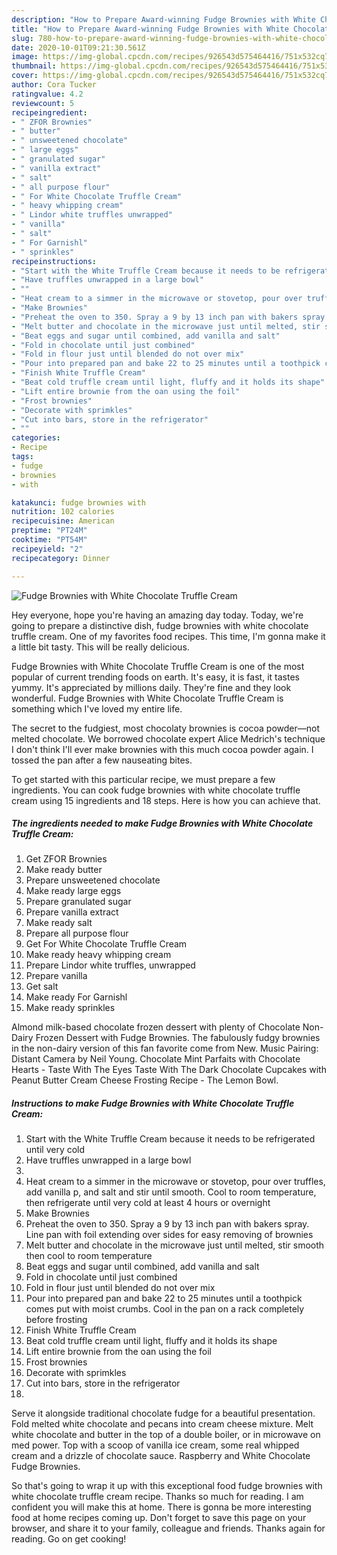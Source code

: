 ```yaml
---
description: "How to Prepare Award-winning Fudge Brownies with White Chocolate Truffle Cream"
title: "How to Prepare Award-winning Fudge Brownies with White Chocolate Truffle Cream"
slug: 780-how-to-prepare-award-winning-fudge-brownies-with-white-chocolate-truffle-cream
date: 2020-10-01T09:21:30.561Z
image: https://img-global.cpcdn.com/recipes/926543d575464416/751x532cq70/fudge-brownies-with-white-chocolate-truffle-cream-recipe-main-photo.jpg
thumbnail: https://img-global.cpcdn.com/recipes/926543d575464416/751x532cq70/fudge-brownies-with-white-chocolate-truffle-cream-recipe-main-photo.jpg
cover: https://img-global.cpcdn.com/recipes/926543d575464416/751x532cq70/fudge-brownies-with-white-chocolate-truffle-cream-recipe-main-photo.jpg
author: Cora Tucker
ratingvalue: 4.2
reviewcount: 5
recipeingredient:
- " ZFOR Brownies"
- " butter"
- " unsweetened chocolate"
- " large eggs"
- " granulated sugar"
- " vanilla extract"
- " salt"
- " all purpose flour"
- " For White Chocolate Truffle Cream"
- " heavy whipping cream"
- " Lindor white truffles unwrapped"
- " vanilla"
- " salt"
- " For Garnishl"
- " sprinkles"
recipeinstructions:
- "Start with the White Truffle Cream because it needs to be refrigerated until very cold"
- "Have truffles unwrapped in a large bowl"
- ""
- "Heat cream to a simmer in the microwave or stovetop, pour over truffles, add vanilla p, and salt and stir until smooth. Cool to room temperature, then refrigerate until very cold at least 4 hours or overnight"
- "Make Brownies"
- "Preheat the oven to 350. Spray a 9 by 13 inch pan with bakers spray. Line pan with foil extending over sides for easy removing of brownies"
- "Melt butter and chocolate in the microwave just until melted, stir smooth then cool to room temperature"
- "Beat eggs and sugar until combined, add vanilla and salt"
- "Fold in chocolate until just combined"
- "Fold in flour just until blended do not over mix"
- "Pour into prepared pan and bake 22 to 25 minutes until a toothpick comes put with moist crumbs. Cool in the pan on a rack completely before frosting"
- "Finish White Truffle Cream"
- "Beat cold truffle cream until light, fluffy and it holds its shape"
- "Lift entire brownie from the oan using the foil"
- "Frost brownies"
- "Decorate with sprimkles"
- "Cut into bars, store in the refrigerator"
- ""
categories:
- Recipe
tags:
- fudge
- brownies
- with

katakunci: fudge brownies with 
nutrition: 102 calories
recipecuisine: American
preptime: "PT24M"
cooktime: "PT54M"
recipeyield: "2"
recipecategory: Dinner

---
```



![Fudge Brownies with White Chocolate Truffle Cream](https://img-global.cpcdn.com/recipes/926543d575464416/751x532cq70/fudge-brownies-with-white-chocolate-truffle-cream-recipe-main-photo.jpg)

Hey everyone, hope you're having an amazing day today. Today, we're going to prepare a distinctive dish, fudge brownies with white chocolate truffle cream. One of my favorites food recipes. This time, I'm gonna make it a little bit tasty. This will be really delicious.

Fudge Brownies with White Chocolate Truffle Cream is one of the most popular of current trending foods on earth. It's easy, it is fast, it tastes yummy. It's appreciated by millions daily. They're fine and they look wonderful. Fudge Brownies with White Chocolate Truffle Cream is something which I've loved my entire life.

The secret to the fudgiest, most chocolaty brownies is cocoa powder—not melted chocolate. We borrowed chocolate expert Alice Medrich&#39;s technique I don&#39;t think I&#39;ll ever make brownies with this much cocoa powder again. I tossed the pan after a few nauseating bites.


To get started with this particular recipe, we must prepare a few ingredients. You can cook fudge brownies with white chocolate truffle cream using 15 ingredients and 18 steps. Here is how you can achieve that.

<!--inarticleads1-->

##### The ingredients needed to make Fudge Brownies with White Chocolate Truffle Cream:

1. Get  ZFOR Brownies
1. Make ready  butter
1. Prepare  unsweetened chocolate
1. Make ready  large eggs
1. Prepare  granulated sugar
1. Prepare  vanilla extract
1. Make ready  salt
1. Prepare  all purpose flour
1. Get  For White Chocolate Truffle Cream
1. Make ready  heavy whipping cream
1. Prepare  Lindor white truffles, unwrapped
1. Prepare  vanilla
1. Get  salt
1. Make ready  For Garnishl
1. Make ready  sprinkles


Almond milk-based chocolate frozen dessert with plenty of Chocolate Non-Dairy Frozen Dessert with Fudge Brownies. The fabulously fudgy brownies in the non-dairy version of this fan favorite come from New. Music Pairing: Distant Camera by Neil Young. Chocolate Mint Parfaits with Chocolate Hearts - Taste With The Eyes Taste With The Dark Chocolate Cupcakes with Peanut Butter Cream Cheese Frosting Recipe - The Lemon Bowl. 

<!--inarticleads2-->

##### Instructions to make Fudge Brownies with White Chocolate Truffle Cream:

1. Start with the White Truffle Cream because it needs to be refrigerated until very cold
1. Have truffles unwrapped in a large bowl
1. 
1. Heat cream to a simmer in the microwave or stovetop, pour over truffles, add vanilla p, and salt and stir until smooth. Cool to room temperature, then refrigerate until very cold at least 4 hours or overnight
1. Make Brownies
1. Preheat the oven to 350. Spray a 9 by 13 inch pan with bakers spray. Line pan with foil extending over sides for easy removing of brownies
1. Melt butter and chocolate in the microwave just until melted, stir smooth then cool to room temperature
1. Beat eggs and sugar until combined, add vanilla and salt
1. Fold in chocolate until just combined
1. Fold in flour just until blended do not over mix
1. Pour into prepared pan and bake 22 to 25 minutes until a toothpick comes put with moist crumbs. Cool in the pan on a rack completely before frosting
1. Finish White Truffle Cream
1. Beat cold truffle cream until light, fluffy and it holds its shape
1. Lift entire brownie from the oan using the foil
1. Frost brownies
1. Decorate with sprimkles
1. Cut into bars, store in the refrigerator
1. 


Serve it alongside traditional chocolate fudge for a beautiful presentation. Fold melted white chocolate and pecans into cream cheese mixture. Melt white chocolate and butter in the top of a double boiler, or in microwave on med power. Top with a scoop of vanilla ice cream, some real whipped cream and a drizzle of chocolate sauce. Raspberry and White Chocolate Fudge Brownies. 

So that's going to wrap it up with this exceptional food fudge brownies with white chocolate truffle cream recipe. Thanks so much for reading. I am confident you will make this at home. There is gonna be more interesting food at home recipes coming up. Don't forget to save this page on your browser, and share it to your family, colleague and friends. Thanks again for reading. Go on get cooking!
